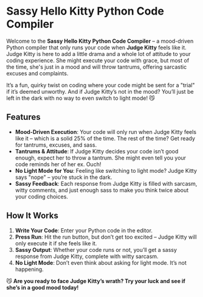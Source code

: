 # Sassy Hello Kitty Python Code Compiler

Welcome to the **Sassy Hello Kitty Python Code Compiler** – a mood-driven Python compiler that only runs your code when **Judge Kitty** feels like it. Judge Kitty is here to add a little drama and a whole lot of attitude to your coding experience. She might execute your code with grace, but most of the time, she's just in a mood and will throw tantrums, offering sarcastic excuses and complaints. 

It’s a fun, quirky twist on coding where your code might be sent for a "trial" if it’s deemed unworthy. And if Judge Kitty’s not in the mood? You’ll just be left in the dark with no way to even switch to light mode! 😼

## Features

- **Mood-Driven Execution**: Your code will only run when Judge Kitty feels like it – which is a solid 25% of the time. The rest of the time? Get ready for tantrums, excuses, and sass.
- **Tantrums & Attitude**: If Judge Kitty decides your code isn’t good enough, expect her to throw a tantrum. She might even tell you your code reminds her of her ex. Ouch!
- **No Light Mode for You**: Feeling like switching to light mode? Judge Kitty says "nope" – you’re stuck in the dark.
- **Sassy Feedback**: Each response from Judge Kitty is filled with sarcasm, witty comments, and just enough sass to make you think twice about your coding choices.

## How It Works

1. **Write Your Code**: Enter your Python code in the editor.
2. **Press Run**: Hit the run button, but don’t get too excited – Judge Kitty will only execute it if she feels like it.
3. **Sassy Output**: Whether your code runs or not, you’ll get a sassy response from Judge Kitty, complete with witty sarcasm.
4. **No Light Mode**: Don’t even think about asking for light mode. It’s not happening.

😼 **Are you ready to face Judge Kitty’s wrath? Try your luck and see if she’s in a good mood today!**
